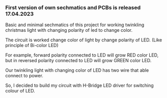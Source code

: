 ### First version of own sechmatics and PCBs is released 17.04.2023

Basic and minimal sechmatics of this project for working twinkling christmas light with changing polarity of led to change color. 

The circuit is worked change color of light by change polarity of LED. (Like principle of Bi-color LED) 

For example, forward polarity connected to LED will grow RED color LED, but in reversed polarity connected to LED will grow GREEN color LED. 

Our twinkling light with changing color of LED has two wire that able connect to power. 

So, I decided to build my circuit with H-Bridge LED driver for switching colour of LED.
